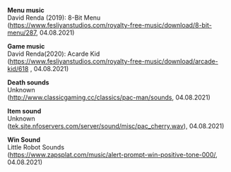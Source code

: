 
**Menu music**  </br>
David Renda (2019): 8-Bit Menu </br>
(https://www.fesliyanstudios.com/royalty-free-music/download/8-bit-menu/287, 04.08.2021)

**Game music** </br>
David Renda(2020): Acarde Kid </br>
(https://www.fesliyanstudios.com/royalty-free-music/download/arcade-kid/618 , 04.08.2021)

**Death sounds** </br>
Unknown </br>
(http://www.classicgaming.cc/classics/pac-man/sounds, 04.08.2021)

**Item sound** </br>
Unknown </br>
([tek.site.nfoservers.com/server/sound/misc/pac_cherry.wav](tek.site.nfoservers.com/server/sound/misc/pac_cherry.wav)), 04.08.2021)

**Win Sound** </br>
Little Robot Sounds </br>
(https://www.zapsplat.com/music/alert-prompt-win-positive-tone-000/, 04.08.2021)

